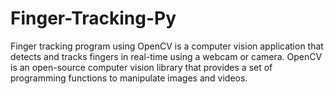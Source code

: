 # Finger-Tracking-Py
Finger tracking program using OpenCV is a computer vision application that detects and tracks fingers in real-time using a webcam or camera. OpenCV is an open-source computer vision library that provides a set of programming functions to manipulate images and videos.
